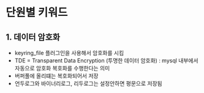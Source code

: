 # 단원별 키워드
## 1. 데이터 암호화
- keyring_file 플러그인을 사용해서 암호화를 시킴
- TDE = Transparent Data Encryption (투명한 데이터 암호화) : mysql 내부에서 자동으로 암호화 복호화를 수행한다는 의미
- 버퍼풀에 올리떄는 복호화되어서 저장
- 언두로그와 바이너리로그, 리두로그는 설정안하면 평문으로 저장됨